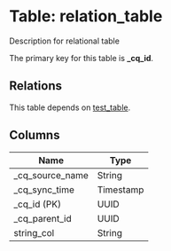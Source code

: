 # Table: relation_table

Description for relational table

The primary key for this table is **_cq_id**.

## Relations
This table depends on [test_table](test_table.md).

## Columns
| Name          | Type          |
| ------------- | ------------- |
|_cq_source_name|String|
|_cq_sync_time|Timestamp|
|_cq_id (PK)|UUID|
|_cq_parent_id|UUID|
|string_col|String|
